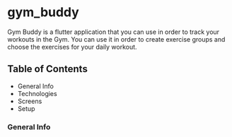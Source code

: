 # gym_buddy

Gym Buddy is a flutter application that you can use in order to track your workouts in the Gym. You can use it in order to create exercise groups and choose the exercises for your daily workout.

## Table of Contents

* General Info
* Technologies
* Screens
* Setup



### General Info
